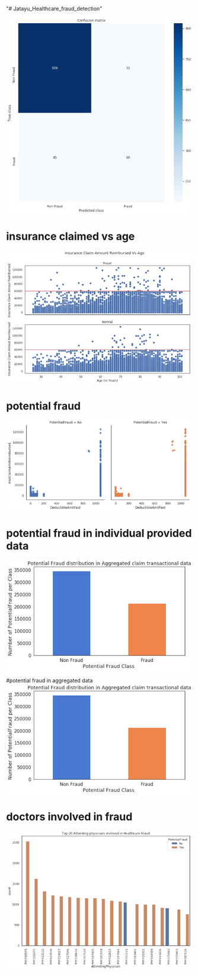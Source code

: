 "# Jatayu_Healthcare_fraud_detection" 

![final confusion matrix](./final_confusion_matrix.png)
# insurance claimed vs age
![](./insurence_claimed_vs_age.png)

# potential fraud
![](./potential_fraud.png)

# potential fraud in individual provided data
![](./potential_fraud_in_aggregated_data.png)

#potential fraud in aggregated data
![](./potential_fraud_in_aggregated_data.png)

# doctors involved in fraud
![](./doctors_involved_in_fraud.png)